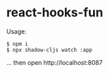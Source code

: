 # react-hooks-fun

Usage:

```
$ npm i
$ npx shadow-cljs watch :app
```
... then open http://localhost:8087

